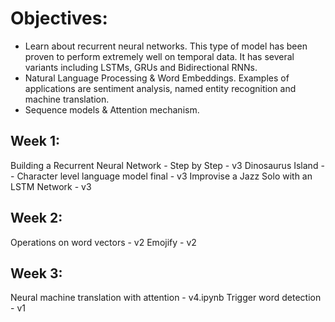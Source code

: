 # Objectives:
- Learn about recurrent neural networks. This type of model has been proven to perform extremely well on temporal data. It has several variants including LSTMs, GRUs and Bidirectional RNNs.
- Natural Language Processing & Word Embeddings. Examples of applications are sentiment analysis, named entity recognition and machine translation.
- Sequence models & Attention mechanism.

## Week 1:
Building a Recurrent Neural Network - Step by Step - v3
Dinosaurus Island -- Character level language model final - v3
Improvise a Jazz Solo with an LSTM Network - v3

## Week 2:
Operations on word vectors - v2
Emojify - v2

## Week 3:
Neural machine translation with attention - v4.ipynb
Trigger word detection - v1
